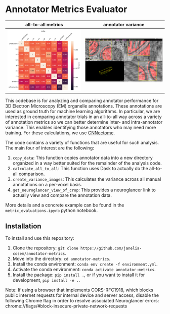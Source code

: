 # Annotator Metrics Evaluator
all-to-all metrics           |  annotator variance
:-------------------------:|:-------------------------:
![](readme_images/mito.png) | ![](readme_images/variance.png)

This codebase is for analyzing and comparing annotator performance for 3D Electron Microscopy (EM) organelle annotations. These annotations are used as ground truth for machine learning algorithms. In particular, we are interested in comparing annotator trials in an all-to-all way across a variety of annotation metrics so we can better determine inter- and intra-annotator variance. This enables identifying those annotators who may need more training. For these calculations, we use [CNNectome](https://github.com/saalfeldlab/CNNectome/tree/master).

The code contains a variety of functions that are useful for such analysis. The main four of interest are the following:
1. `copy_data`: This function copies annotator data into a new directory organized in a way better suited for the remainder of the analysis code.
2. `calculate_all_to_all`: This function uses Dask to actually do the all-to-all comparison.
3. `create_variance_images`: This calculates the variance across all manual annotations on a per-voxel basis.
4. `get_neuroglancer_view_of_crop`: This provides a neuroglancer link to actually view and compare the annotation data.

More details and a concrete example can be found in the `metric_evaluations.ipynb` python notebook.

## Installation

To install and use this repository:
1. Clone the repository: `git clone https://github.com/janelia-cosem/annotator-metrics`.
2. Move into the directory: `cd annotator-metrics`.
3. Install the conda environment: `conda env create -f environment.yml`.
4. Activate the conda environment: `conda activate annotator-metrics`.
5. Install the package: `pip install .`, or if you want to install it for development, `pip install -e .`.

Note: If using a browser that implements CORS-RFC1918, which blocks public internet requests for internal device and server access, disable the following Chrome flag in order to resolve associated Neuroglancer errors: chrome://flags/#block-insecure-private-network-requests
